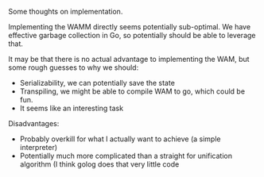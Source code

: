 Some thoughts on implementation.

Implementing the WAMM directly seems potentially sub-optimal.
We have effective garbage collection in Go, so potentially
should be able to leverage that.

It may be that there is no actual advantage to implementing
the WAM, but some rough guesses to why we should:

- Serializability, we can potentially save the state
- Transpiling, we might be able to compile WAM to go, which
  could be fun.
- It seems like an interesting task

Disadvantages:
- Probably overkill for what I actually want to achieve (a simple
  interpreter)
- Potentially much more complicated than a straight for unification
  algorithm (I think golog does that very little code

